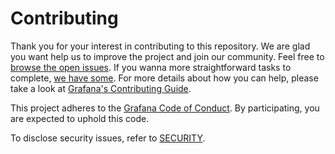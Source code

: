 # Contributing

Thank you for your interest in contributing to this repository. We are glad you want help us to improve the project and join our community. Feel free to [browse the open issues](https://github.com/grafana/falconlogscale-datasource/issues). If you wanna more straightforward tasks to complete, [we have some](https://github.com/grafana/falconlogscale-datasource/issues?q=is%3Aissue+is%3Aopen+label%3A%22good+first+issue%22). For more details about how you can help, please take a look at [Grafana's Contributing Guide](https://github.com/grafana/grafana/blob/main/CONTRIBUTING.md).


This project adheres to the [Grafana Code of Conduct](https://github.com/grafana/grafana/blob/main/CODE_OF_CONDUCT.md). By participating, you are expected to uphold this code.

To disclose security issues, refer to [SECURITY](https://github.com/grafana/grafana/blob/main/SECURITY.md).

